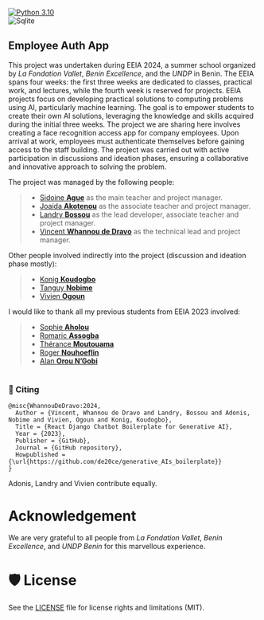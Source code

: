 [![Python 3.10](https://img.shields.io/badge/python-3.10-blue.svg)](https://www.python.org/downloads/release/python-310/)
<br/>
![Sqlite](https://img.shields.io/badge/sqlite-%23316192.svg?style=for-the-badge&logo=sqlite&logoColor=white)

Employee Auth App
-----------------

This project was undertaken during EEIA 2024, a summer school organized by *La Fondation Vallet*, *Benin Excellence*, and the *UNDP* in Benin. The EEIA spans four weeks: the first three weeks are dedicated to classes, practical work, and lectures, while the fourth week is reserved for projects. EEIA projects focus on developing practical solutions to computing problems using AI, particularly machine learning. The goal is to empower students to create their own AI solutions, leveraging the knowledge and skills acquired during the initial three weeks. 
The project we are sharing here involves creating a face recognition access app for company employees. Upon arrival at work, employees must authenticate themselves before gaining access to the staff building. The project was carried out with active participation in discussions and ideation phases, ensuring a collaborative and innovative approach to solving the problem.

The project was managed by the following people:
> - [Sidoine **Ague**](https://github.com/sidoux005) as the main teacher and project manager.
> - [Joaida **Akotenou**](https://github.com/Joaida) as the associate teacher and project manager.
> - [Landry **Bossou**](https://github.com/oudinef) as the lead developer, associate teacher and project manager.
> - [Vincent **Whannou de Dravo**](https://github.com/de20ce) as the technical lead and project manager.

Other people involved indirectly into the project (discussion and ideation phase mostly):

> - [Konig **Koudogbo**](https://github.com/puzzle29) 
> - [Tanguy **Nobime**](https://github.com/adonislab) 
> - [Vivien **Ogoun**](https://github.com/vivienogoun)



I would like to thank all my previous students from EEIA 2023 involved:
> - [Sophie **Aholou**](https://github.com/SophieAbsf)
> - [Romaric **Assogba**](https://github.com/Romaric-py)
> - [Thérance **Moutouama**](https://github.com/therax1)
> - [Roger **Nouhoeflin**](https://github.com/rudigerroger)
> - [Alan **Orou N’Gobi**](https://github.com/FenosCaerys)



# 
### 📝 Citing
```
@misc{WhannouDeDravo:2024,
  Author = {Vincent, Whannou de Dravo and Landry, Bossou and Adonis, Nobime and Vivien, Ogoun and Konig, Koudogbo},
  Title = {React Django Chatbot Boilerplate for Generative AI},
  Year = {2023},
  Publisher = {GitHub},
  Journal = {GitHub repository},
  Howpublished = {\url{https://github.com/de20ce/generative_AIs_boilerplate}}
}
```
Adonis, Landry and Vivien contribute equally.

# Acknowledgement

We are very grateful to all people from *La Fondation Vallet*, *Benin Excellence*, and *UNDP Benin* for this marvellous experience.

# 🛡️ License

See the [LICENSE](LICENSE.md) file for license rights and limitations (MIT).